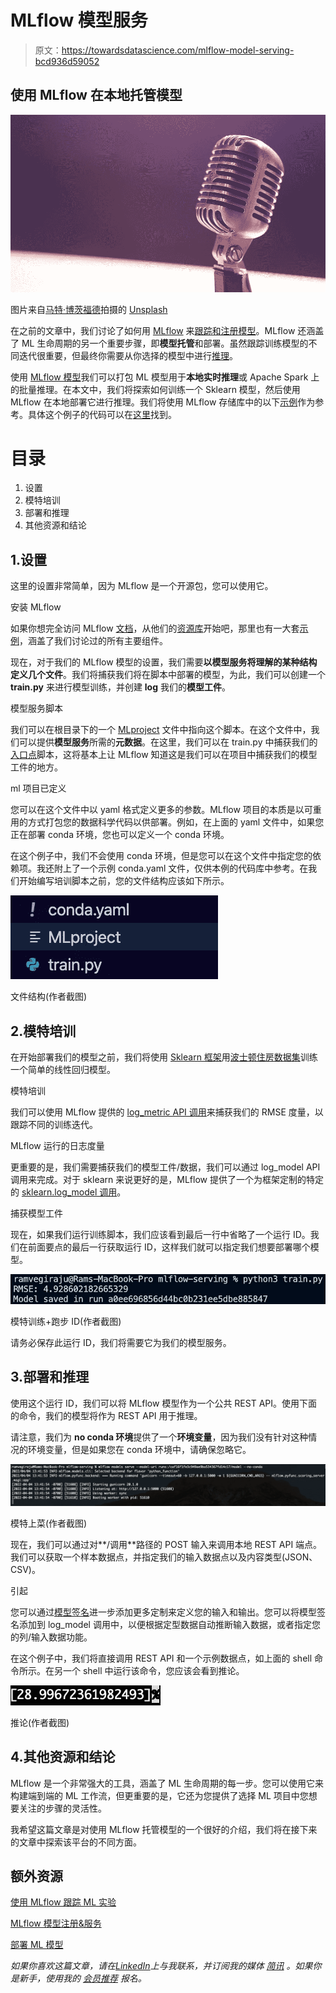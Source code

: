 # MLflow 模型服务

> 原文：<https://towardsdatascience.com/mlflow-model-serving-bcd936d59052>

## 使用 MLflow 在本地托管模型

![](img/2d18a0aeeae6e42c6cc98d6ac8f3cbdb.png)

图片来自[马特·博茨福德](https://unsplash.com/@mattbotsford)拍摄的 [Unsplash](https://unsplash.com/photos/OKLqGsCT8qs)

在之前的文章中，我们讨论了如何用 [MLflow](https://mlflow.org/) 来[跟踪和注册模型](/using-mlflow-to-track-machine-learning-experiments-adbf27e9d36c)。MLflow 还涵盖了 ML 生命周期的另一个重要步骤，即**模型托管**和部署。虽然跟踪训练模型的不同迭代很重要，但最终你需要从你选择的模型中进行[推理](https://hazelcast.com/glossary/machine-learning-inference/)。

使用 [MLflow 模型](https://www.mlflow.org/docs/latest/models.html)我们可以打包 ML 模型用于**本地实时推理**或 Apache Spark 上的批量推理。在本文中，我们将探索如何训练一个 Sklearn 模型，然后使用 MLflow 在本地部署它进行推理。我们将使用 MLflow 存储库中的以下[示例](https://github.com/mlflow/mlflow/tree/master/examples/sklearn_logistic_regression)作为参考。具体这个例子的代码可以在[这里](https://github.com/RamVegiraju/mlflow-serving)找到。

# 目录

1.  设置
2.  模特培训
3.  部署和推理
4.  其他资源和结论

## 1.设置

这里的设置非常简单，因为 MLflow 是一个开源包，您可以使用它。

安装 MLflow

如果你想完全访问 MLflow [文档](https://www.mlflow.org/docs/latest/quickstart.html)，从他们的[资源库](https://github.com/mlflow/mlflow)开始吧，那里也有一大套[示例](https://github.com/mlflow/mlflow/tree/master/examples)，涵盖了我们讨论过的所有主要组件。

现在，对于我们的 MLflow 模型的设置，我们需要**以模型服务将理解的某种结构定义几个文件**。我们将捕获我们将在脚本中部署的模型，为此，我们可以创建一个 **train.py** 来进行模型训练，并创建 **log** 我们的**模型工件**。

模型服务脚本

我们可以在根目录下的一个 [MLproject](https://mlflow.org/docs/0.4.2/projects.html) 文件中指向这个脚本。在这个文件中，我们可以提供**模型服务**所需的**元数据**。在这里，我们可以在 train.py 中捕获我们的[入口点](https://mlflow.org/0.2.0/python_api/mlflow.projects.html)脚本，这将基本上让 MLflow 知道这是我们可以在项目中捕获我们的模型工件的地方。

ml 项目已定义

您可以在这个文件中以 yaml 格式定义更多的参数。MLflow 项目的本质是以可重用的方式打包您的数据科学代码以供部署。例如，在上面的 yaml 文件中，如果您正在部署 conda 环境，您也可以定义一个 conda 环境。

在这个例子中，我们不会使用 conda 环境，但是您可以在这个文件中指定您的依赖项。我还附上了一个示例 conda.yaml 文件，仅供本例的代码库中参考。在我们开始编写培训脚本之前，您的文件结构应该如下所示。

![](img/07a7ef4345b2a4cdd81eb20706011fa7.png)

文件结构(作者截图)

## 2.模特培训

在开始部署我们的模型之前，我们将使用 [Sklearn 框架](https://scikit-learn.org/stable/modules/generated/sklearn.linear_model.LinearRegression.html)用[波士顿住房数据集](https://www.cs.toronto.edu/~delve/data/boston/bostonDetail.html)训练一个简单的线性回归模型。

模特培训

我们可以使用 MLflow 提供的 [log_metric API 调用](https://mlflow.org/docs/1.2.0/python_api/mlflow.html)来捕获我们的 RMSE 度量，以跟踪不同的训练迭代。

MLflow 运行的日志度量

更重要的是，我们需要捕获我们的模型工件/数据，我们可以通过 log_model API 调用来完成。对于 sklearn 来说更好的是，MLflow 提供了一个为框架定制的特定的 [sklearn.log_model 调用](https://www.mlflow.org/docs/latest/python_api/mlflow.sklearn.html)。

捕获模型工件

现在，如果我们运行训练脚本，我们应该看到最后一行中省略了一个运行 ID。我们在前面要点的最后一行获取运行 ID，这样我们就可以指定我们想要部署哪个模型。

![](img/4630eaefb19779a5eeebc281f7d801c5.png)

模特训练+跑步 ID(作者截图)

请务必保存此运行 ID，我们将需要它为我们的模型服务。

## 3.部署和推理

使用这个运行 ID，我们可以将 MLflow 模型作为一个公共 REST API。使用下面的命令，我们的模型将作为 REST API 用于推理。

请注意，我们为 **no conda 环境**提供了一个**环境变量**，因为我们没有针对这种情况的环境变量，但是如果您在 conda 环境中，请确保忽略它。

![](img/e75ae328c34a7bd8ff8d80d36cb1fa72.png)

模特上菜(作者截图)

现在，我们可以通过对**/调用**路径的 POST 输入来调用本地 REST API 端点。我们可以获取一个样本数据点，并指定我们的输入数据点以及内容类型(JSON、CSV)。

引起

您可以通过[模型签名](https://www.mlflow.org/docs/latest/models.html#model-signature-and-input-example)进一步添加更多定制来定义您的输入和输出。您可以将模型签名添加到 log_model 调用中，以便根据定型数据自动推断输入数据，或者指定您的列/输入数据功能。

在这个例子中，我们将直接调用 REST API 和一个示例数据点，如上面的 shell 命令所示。在另一个 shell 中运行该命令，您应该会看到推论。

![](img/7c745a8bc7b3ff374d144c69ab5b4fee.png)

推论(作者截图)

## 4.其他资源和结论

[](https://github.com/RamVegiraju/mlflow-serving)  

MLflow 是一个非常强大的工具，涵盖了 ML 生命周期的每一步。您可以使用它来构建端到端的 ML 工作流，但更重要的是，它还为您提供了选择 ML 项目中您想要关注的步骤的灵活性。

我希望这篇文章是对使用 MLflow 托管模型的一个很好的介绍，我们将在接下来的文章中探索该平台的不同方面。

## 额外资源

[使用 MLflow 跟踪 ML 实验](/using-mlflow-to-track-machine-learning-experiments-adbf27e9d36c)

[MLflow 模型注册&服务](https://docs.databricks.com/applications/mlflow/model-serving.html)

[部署 ML 模型](/3-ways-to-deploy-machine-learning-models-in-production-cdba15b00e)

*如果你喜欢这篇文章，请在*[*LinkedIn*](https://www.linkedin.com/in/ram-vegiraju-81272b162/)*上与我联系，并订阅我的媒体* [*简讯*](https://ram-vegiraju.medium.com/subscribe) *。如果你是新手，使用我的* [*会员推荐*](https://ram-vegiraju.medium.com/membership) *报名。*
